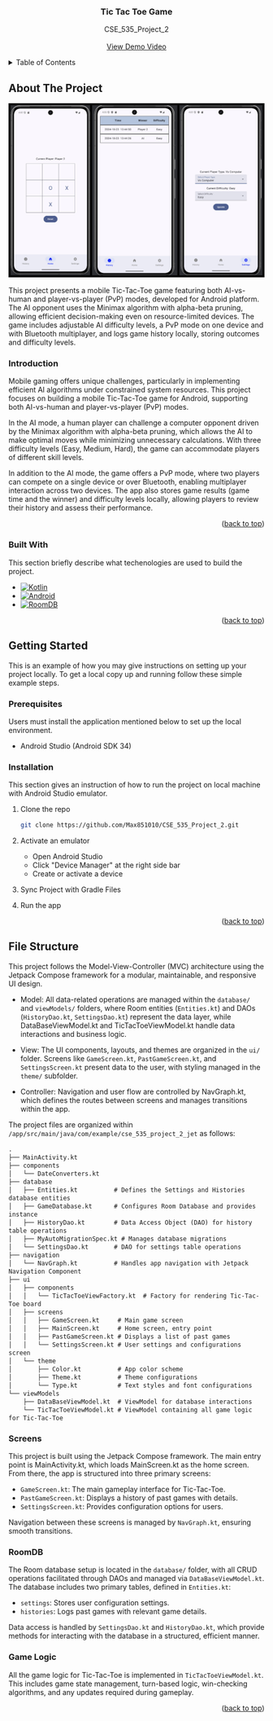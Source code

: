 <!-- Improved compatibility of back to top link: See: https://github.com/othneildrew/Best-README-Template/pull/73 -->
<a id="readme-top"></a>
<!--
*** Thanks for checking out the Best-README-Template. If you have a suggestion
*** that would make this better, please fork the repo and create a pull request
*** or simply open an issue with the tag "enhancement".
*** Don't forget to give the project a star!
*** Thanks again! Now go create something AMAZING! :D
-->



<!-- PROJECT SHIELDS -->
<!--
*** I'm using markdown "reference style" links for readability.
*** Reference links are enclosed in brackets [ ] instead of parentheses ( ).
*** See the bottom of this document for the declaration of the reference variables
*** for contributors-url, forks-url, etc. This is an optional, concise syntax you may use.
*** https://www.markdownguide.org/basic-syntax/#reference-style-links
-->
<!--
[![Contributors][contributors-shield]][contributors-url]
[![Forks][forks-shield]][forks-url]
[![Stargazers][stars-shield]][stars-url]
[![Issues][issues-shield]][issues-url]
[![MIT License][license-shield]][license-url]
[![LinkedIn][linkedin-shield]][linkedin-url]
-->


<!-- PROJECT LOGO -->
<br />
<div align="center">
  <a href="https://github.com/othneildrew/Best-README-Template">
  </a>

  <h3 align="center">Tic Tac Toe Game</h3>

  <p align="center">
    CSE_535_Project_2
    <br />
    <br />
    <a href="https://github.com/othneildrew/Best-README-Template">View Demo Video</a>
  </p>
</div>



<!-- TABLE OF CONTENTS -->
<details>
  <summary>Table of Contents</summary>
  <ol>
    <li>
      <a href="#about-the-project">About The Project</a>
      <ul>
        <li><a href="#built-with">Built With</a></li>
      </ul>
    </li>
    <li>
      <a href="#getting-started">Getting Started</a>
      <ul>
        <li><a href="#prerequisites">Prerequisites</a></li>
        <li><a href="#installation">Installation</a></li>
      </ul>
    </li>
    <li><a href="#file-structure">File Structure</a></li>
  </ol>
</details>



<!-- ABOUT THE PROJECT -->
## About The Project

[![Product Name Screen Shot][product-screenshot]](https://example.com)

This project presents a mobile Tic-Tac-Toe game featuring both AI-vs-human and player-vs-player (PvP) modes, developed for Android platform. The AI opponent uses the Minimax algorithm with alpha-beta pruning, allowing efficient decision-making even on resource-limited devices. The game includes adjustable AI difficulty levels, a PvP mode on one device and with Bluetooth multiplayer, and logs game history locally, storing outcomes and difficulty levels.

### Introduction
Mobile gaming offers unique challenges, particularly in implementing efficient AI algorithms under constrained system resources. This project focuses on building a mobile Tic-Tac-Toe game for Android, supporting both AI-vs-human and player-vs-player (PvP) modes.

In the AI mode, a human player can challenge a computer opponent driven by the Minimax algorithm with alpha-beta pruning, which allows the AI to make optimal moves while minimizing unnecessary calculations. With three difficulty levels (Easy, Medium, Hard), the game can accommodate players of different skill levels.

In addition to the AI mode, the game offers a PvP mode, where two players can compete on a single device or over Bluetooth, enabling multiplayer interaction across two devices. The app also stores game results (game time and the winner) and difficulty levels locally, allowing players to review their history and assess their performance.


<p align="right">(<a href="#readme-top">back to top</a>)</p>



### Built With

This section briefly describe what techenologies are used to build the project.

* [![Kotlin][Kotlinlang.org]][Kotlin-url]
* [![Android][Android]][Android-url]
* [![RoomDB][RoomDB]][RoomDB-url]

<p align="right">(<a href="#readme-top">back to top</a>)</p>



<!-- GETTING STARTED -->
## Getting Started

This is an example of how you may give instructions on setting up your project locally.
To get a local copy up and running follow these simple example steps.

### Prerequisites

Users must install the application mentioned below to set up the local environment.

* Android Studio (Android SDK 34)

### Installation

This section gives an instruction of how to run the project on local machine with Android Studio emulator.

1. Clone the repo
   ```sh
   git clone https://github.com/Max851010/CSE_535_Project_2.git
   ```

2. Activate an emulator
    * Open Android Studio
    * Click "Device Manager" at the right side bar
    * Create or activate a device

3. Sync Project with Gradle Files

4. Run the app


<p align="right">(<a href="#readme-top">back to top</a>)</p>



## File Structure

This project follows the Model-View-Controller (MVC) architecture using the Jetpack Compose framework for a modular, maintainable, and responsive UI design.

- Model: All data-related operations are managed within the `database/` and `viewModels/` folders, where Room entities (`Entities.kt`) and DAOs (`HistoryDao.kt`, `SettingsDao.kt`) represent the data layer, while DataBaseViewModel.kt and TicTacToeViewModel.kt handle data interactions and business logic.

- View: The UI components, layouts, and themes are organized in the `ui/` folder. Screens like `GameScreen.kt`, `PastGameScreen.kt`, and `SettingsScreen.kt` present data to the user, with styling managed in the `theme/` subfolder.

- Controller: Navigation and user flow are controlled by NavGraph.kt, which defines the routes between screens and manages transitions within the app.

The project files are organized within `/app/src/main/java/com/example/cse_535_project_2_jet` as follows:

```shell
.
├── MainActivity.kt
├── components
│   └── DateConverters.kt
├── database
│   ├── Entities.kt          # Defines the Settings and Histories database entities
│   ├── GameDatabase.kt      # Configures Room Database and provides instance
│   ├── HistoryDao.kt        # Data Access Object (DAO) for history table operations
│   ├── MyAutoMigrationSpec.kt # Manages database migrations
│   └── SettingsDao.kt       # DAO for settings table operations
├── navigation
│   └── NavGraph.kt          # Handles app navigation with Jetpack Navigation Component
├── ui
│   ├── components
│   │   └── TicTacToeViewFactory.kt  # Factory for rendering Tic-Tac-Toe board
│   ├── screens
│   │   ├── GameScreen.kt     # Main game screen
│   │   ├── MainScreen.kt     # Home screen, entry point
│   │   ├── PastGameScreen.kt # Displays a list of past games
│   │   └── SettingsScreen.kt # User settings and configurations screen
│   └── theme
│       ├── Color.kt          # App color scheme
│       ├── Theme.kt          # Theme configurations
│       └── Type.kt           # Text styles and font configurations
└── viewModels
    ├── DataBaseViewModel.kt  # ViewModel for database interactions
    └── TicTacToeViewModel.kt # ViewModel containing all game logic for Tic-Tac-Toe
```

### Screens
This project is built using the Jetpack Compose framework. The main entry point is MainActivity.kt, which loads MainScreen.kt as the home screen. From there, the app is structured into three primary screens:

- `GameScreen.kt`: The main gameplay interface for Tic-Tac-Toe.
- `PastGameScreen.kt`: Displays a history of past games with details.
- `SettingsScreen.kt`: Provides configuration options for users.

Navigation between these screens is managed by `NavGraph.kt`, ensuring smooth transitions.

### RoomDB
The Room database setup is located in the `database/` folder, with all CRUD operations facilitated through DAOs and managed via `DataBaseViewModel.kt`. The database includes two primary tables, defined in `Entities.kt`:

- `settings`: Stores user configuration settings.
- `histories`: Logs past games with relevant game details.

Data access is handled by `SettingsDao.kt` and `HistoryDao.kt`, which provide methods for interacting with the database in a structured, efficient manner.

### Game Logic
All the game logic for Tic-Tac-Toe is implemented in `TicTacToeViewModel.kt`. This includes game state management, turn-based logic, win-checking algorithms, and any updates required during gameplay.

<p align="right">(<a href="#readme-top">back to top</a>)</p>


<!-- MARKDOWN LINKS & IMAGES -->
<!-- https://www.markdownguide.org/basic-syntax/#reference-style-links -->
[contributors-shield]: https://img.shields.io/github/contributors/othneildrew/Best-README-Template.svg?style=for-the-badge
[contributors-url]: https://github.com/othneildrew/Best-README-Template/graphs/contributors
[forks-shield]: https://img.shields.io/github/forks/othneildrew/Best-README-Template.svg?style=for-the-badge
[forks-url]: https://github.com/othneildrew/Best-README-Template/network/members
[stars-shield]: https://img.shields.io/github/stars/othneildrew/Best-README-Template.svg?style=for-the-badge
[stars-url]: https://github.com/othneildrew/Best-README-Template/stargazers
[issues-shield]: https://img.shields.io/github/issues/othneildrew/Best-README-Template.svg?style=for-the-badge
[issues-url]: https://github.com/othneildrew/Best-README-Template/issues
[license-shield]: https://img.shields.io/github/license/othneildrew/Best-README-Template.svg?style=for-the-badge
[license-url]: https://github.com/othneildrew/Best-README-Template/blob/master/LICENSE.txt
[linkedin-shield]: https://img.shields.io/badge/-LinkedIn-black.svg?style=for-the-badge&logo=linkedin&colorB=555
[linkedin-url]: https://linkedin.com/in/othneildrew
[product-screenshot]: images/demopic.jpg
[Kotlinlang.org]: https://img.shields.io/badge/Kotlin-563D7C?style=for-the-badge&logo=kotlin&logoColor=white
[Kotlin-url]: https://kotlinlang.org/
[Android]: https://img.shields.io/badge/Android-35495E?style=for-the-badge&logo=android&logoColor=4FC08D
[Android-url]: https://www.android.com/
[RoomDB]: https://img.shields.io/badge/Roomdb-20232A?style=for-the-badge&logo=android&logoColor=4FC08D
[RoomDB-url]: https://developer.android.com/reference/android/arch/persistence/room/RoomDatabase
